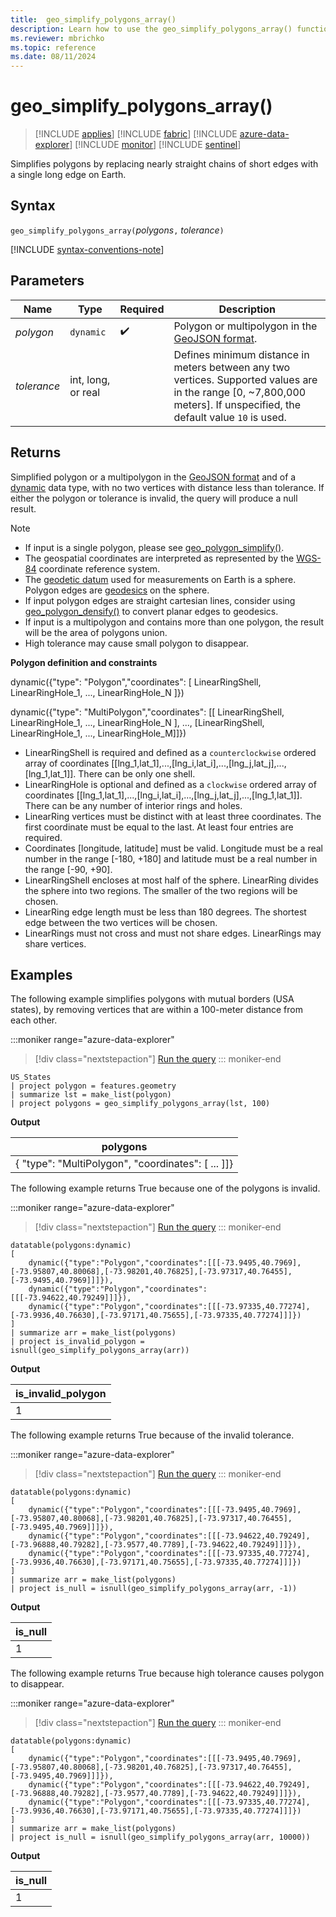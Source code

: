 ```yaml
---
title:  geo_simplify_polygons_array()
description: Learn how to use the geo_simplify_polygons_array() function to simplify polygons by replacing nearly straight chains of short edges with a single long edge on Earth.
ms.reviewer: mbrichko
ms.topic: reference
ms.date: 08/11/2024
---
```

# geo_simplify_polygons_array()

> [!INCLUDE [applies](../includes/applies-to-version/applies.md)] [!INCLUDE [fabric](../includes/applies-to-version/fabric.md)] [!INCLUDE [azure-data-explorer](../includes/applies-to-version/azure-data-explorer.md)] [!INCLUDE [monitor](../includes/applies-to-version/monitor.md)] [!INCLUDE [sentinel](../includes/applies-to-version/sentinel.md)]

Simplifies polygons by replacing nearly straight chains of short edges with a single long edge on Earth.

## Syntax

`geo_simplify_polygons_array(`*polygons*`,` *tolerance*`)`

[!INCLUDE [syntax-conventions-note](../includes/syntax-conventions-note.md)]

## Parameters

|Name|Type|Required|Description|
|--|--|--|--|
| *polygon* | `dynamic` |  :heavy_check_mark: | Polygon or multipolygon in the [GeoJSON format](https://tools.ietf.org/html/rfc7946).|
| *tolerance* | int, long, or real | | Defines minimum distance in meters between any two vertices. Supported values are in the range [0, ~7,800,000 meters]. If unspecified, the default value `10` is used.|

## Returns

Simplified polygon or a multipolygon in the [GeoJSON format](https://tools.ietf.org/html/rfc7946) and of a [dynamic](scalar-data-types/dynamic.md) data type, with no two vertices with distance less than tolerance. If either the polygon or tolerance is invalid, the query will produce a null result.

> [!NOTE]
>
> * If input is a single polygon, please see [geo_polygon_simplify()](geo-polygon-simplify-function.md).
> * The geospatial coordinates are interpreted as represented by the [WGS-84](https://earth-info.nga.mil/index.php?dir=wgs84&action=wgs84) coordinate reference system.
> * The [geodetic datum](https://en.wikipedia.org/wiki/Geodetic_datum) used for measurements on Earth is a sphere. Polygon edges are [geodesics](https://en.wikipedia.org/wiki/Geodesic) on the sphere.
> * If input polygon edges are straight cartesian lines, consider using [geo_polygon_densify()](geo-polygon-densify-function.md) to convert planar edges to geodesics.
> * If input is a multipolygon and contains more than one polygon, the result will be the area of polygons union.
> * High tolerance may cause small polygon to disappear.

**Polygon definition and constraints**

dynamic({"type": "Polygon","coordinates": [ LinearRingShell, LinearRingHole_1, ..., LinearRingHole_N ]})

dynamic({"type": "MultiPolygon","coordinates": [[ LinearRingShell, LinearRingHole_1, ..., LinearRingHole_N ], ..., [LinearRingShell, LinearRingHole_1, ..., LinearRingHole_M]]})

* LinearRingShell is required and defined as a `counterclockwise` ordered array of coordinates [[lng_1,lat_1],...,[lng_i,lat_i],...,[lng_j,lat_j],...,[lng_1,lat_1]]. There can be only one shell.
* LinearRingHole is optional and defined as a `clockwise` ordered array of coordinates [[lng_1,lat_1],...,[lng_i,lat_i],...,[lng_j,lat_j],...,[lng_1,lat_1]]. There can be any number of interior rings and holes.
* LinearRing vertices must be distinct with at least three coordinates. The first coordinate must be equal to the last. At least four entries are required.
* Coordinates [longitude, latitude] must be valid. Longitude must be a real number in the range [-180, +180] and latitude must be a real number in the range [-90, +90].
* LinearRingShell encloses at most half of the sphere. LinearRing divides the sphere into two regions. The smaller of the two regions will be chosen.
* LinearRing edge length must be less than 180 degrees. The shortest edge between the two vertices will be chosen.
* LinearRings must not cross and must not share edges. LinearRings may share vertices.

## Examples

The following example simplifies polygons with mutual borders (USA states), by removing vertices that are within a 100-meter distance from each other.

:::moniker range="azure-data-explorer"
> [!div class="nextstepaction"]
> <a href="https://dataexplorer.azure.com/clusters/help/databases/Samples?query=H4sIAAAAAAAAA2XMMQ6DMAyF4b2n8AgSQnCAngJ1tqzKoNC4iWwzpOLw9dBOrE/f+x8LLk7Odjuhatn56VBLblt5wx1WJj+Ubdy4CLu2UHaIkKYPQzYPI/RizMm8+/36a8rCRQItSc1pbfjfkVSpdVEaYJ6m/gsta1dmjwAAAA==" target="_blank">Run the query</a>
::: moniker-end

```kusto
US_States
| project polygon = features.geometry
| summarize lst = make_list(polygon)
| project polygons = geo_simplify_polygons_array(lst, 100)
```

**Output**

|polygons|
|---|
|{ "type": "MultiPolygon", "coordinates": [ ... ]]}|

The following example returns True because one of the polygons is invalid.

:::moniker range="azure-data-explorer"
> [!div class="nextstepaction"]
> <a href="https://dataexplorer.azure.com/clusters/help/databases/Samples?query=H4sIAAAAAAAAA6WR3WqEMBCF732KkCsFu8T8qrDvsPcikmq6pI1GTLZgf9692WYVr9sEAvPNzOEcMkgf7rNR6WzNerWTq4d1kqPus6RJQDiPMv2Efp0VrOElDsIc9tYug56kVw7WTdM8CXKqaMVyik6i4lWbR8RKJO6sRIiXGywxKn4HeYnZBgUpRISU7fCo2LbfWf43XxzjKIPpf3QEIdGOwIJuFivCo21O0J6lEDEg4+wQ8Lh9d5G0yRdwt3GUi/5QQC4LOINRvqnOaOf3b8nC1LzYV9V7oF2np3dp9NA92mFFu+lmTHpVtnN6nI1+Wbeu64KqXNPwZtkPN6O8sPIBAAA=" target="_blank">Run the query</a>
::: moniker-end

```kusto
datatable(polygons:dynamic)
[
    dynamic({"type":"Polygon","coordinates":[[[-73.9495,40.7969],[-73.95807,40.80068],[-73.98201,40.76825],[-73.97317,40.76455],[-73.9495,40.7969]]]}),
    dynamic({"type":"Polygon","coordinates":[[[-73.94622,40.79249]]]}),
    dynamic({"type":"Polygon","coordinates":[[[-73.97335,40.77274],[-73.9936,40.76630],[-73.97171,40.75655],[-73.97335,40.77274]]]})
]
| summarize arr = make_list(polygons)
| project is_invalid_polygon = isnull(geo_simplify_polygons_array(arr))
```

**Output**

|is_invalid_polygon|
|---|
|1|

The following example returns True because of the invalid tolerance.

:::moniker range="azure-data-explorer"
> [!div class="nextstepaction"]
> <a href="https://dataexplorer.azure.com/clusters/help/databases/Samples?query=H4sIAAAAAAAAA52RzW6EIBSF9z4FYaWJM0GQH036Dt0bY6jSCVMUI87C/rx7sYxkuh1ICHw59+TcyyBXv9+MSmdrtoudXD1skxx1nyVNAvy6P9MvuG6zgjV8DUKYw97aZdCTXJWDddM0J07OVVnRvERnXrGqzQOiAvGdCYSYOKDAqPgTMoHpATkpeIAljfDRsW1/svy5XAzjYIPLmIwJIe5Q4BiXhwxcRN3/4udDcEJCLxzz8jCvCAs9M4LiIAoepkMZfZjOY/WeImmTb+Bu4ygX/amAXBbwAkb5oTqj3Rr/NPOqebFX1a9Au266GeN12u2X9KJs5/Q4G/2+dUdF563klvozB6ciy34BttDM2igCAAA=" target="_blank">Run the query</a>
::: moniker-end

```kusto
datatable(polygons:dynamic)
[
    dynamic({"type":"Polygon","coordinates":[[[-73.9495,40.7969],[-73.95807,40.80068],[-73.98201,40.76825],[-73.97317,40.76455],[-73.9495,40.7969]]]}),
    dynamic({"type":"Polygon","coordinates":[[[-73.94622,40.79249],[-73.96888,40.79282],[-73.9577,40.7789],[-73.94622,40.79249]]]}),
    dynamic({"type":"Polygon","coordinates":[[[-73.97335,40.77274],[-73.9936,40.76630],[-73.97171,40.75655],[-73.97335,40.77274]]]})
]
| summarize arr = make_list(polygons)
| project is_null = isnull(geo_simplify_polygons_array(arr, -1))
```

**Output**

|is_null|
|---|
|1|

The following example returns True because high tolerance causes polygon to disappear.

:::moniker range="azure-data-explorer"
> [!div class="nextstepaction"]
> <a href="https://dataexplorer.azure.com/clusters/help/databases/Samples?query=H4sIAAAAAAAAA52RzW6EIBSF9z4FYaWJnSDIjyZ9h+6NMVTphBbFiLOwP+9eLCOx24GEwJdzT869DHL1+9WodLZmu9rJ1cM2yVH3WdIkwK/7M/2C6zYrWMOXIIQ57K1dBj3JVTlYN03zxMmlKiual+jCK1a1eUBUIL4zgRATBxQYFX9CJjA9ICcFD7CkEZ4d2/Ynyx/LxTAONriMyZgQ4g4FjnF5yMBF1P0vfjwEJyT0wjEvD/OKsNAzIygOouBhOpTR03TO1XuKpE2+gbuNo1z0pwJyWcAzGOWH6ox2a/zTzKvmxb6rfgXaddPNGK/Tbr+kV2U7p8fZ6LetOyo6byW31J85KJBfWfYLADokJCsCAAA=" target="_blank">Run the query</a>
::: moniker-end

```kusto
datatable(polygons:dynamic)
[
    dynamic({"type":"Polygon","coordinates":[[[-73.9495,40.7969],[-73.95807,40.80068],[-73.98201,40.76825],[-73.97317,40.76455],[-73.9495,40.7969]]]}),
    dynamic({"type":"Polygon","coordinates":[[[-73.94622,40.79249],[-73.96888,40.79282],[-73.9577,40.7789],[-73.94622,40.79249]]]}),
    dynamic({"type":"Polygon","coordinates":[[[-73.97335,40.77274],[-73.9936,40.76630],[-73.97171,40.75655],[-73.97335,40.77274]]]})
]
| summarize arr = make_list(polygons)
| project is_null = isnull(geo_simplify_polygons_array(arr, 10000))
```

**Output**

|is_null|
|---|
|1|
